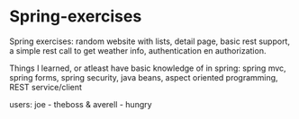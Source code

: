 # Spring-exercises
<p>
Spring exercises: random website with lists, detail page, basic rest support, a simple rest call to get weather info, authentication en authorization.  </p>
<p>
Things I learned, or atleast have basic knowledge of in spring: spring mvc, spring forms, spring security, java beans, aspect oriented programming, REST service/client </p>
users: joe - theboss & averell - hungry
